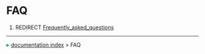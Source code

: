 # FAQ
1.  REDIRECT [Frequently\_asked\_questions](Frequently_asked_questions.md)



---
![](images/Right_arrow.png) [documentation index](../README.md) > FAQ

